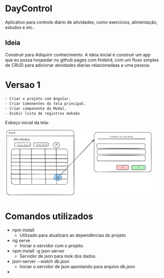 # DayControl
Aplicativo para controle diário de atividades, como exercicios, alimentação, estudos e etc..

## Ideia
Construir para Adiquirir conhecimento. A ideia inicial é construir um app que eu possa hospedar no github pages com firebird, com um fluxo simples de CRUD para adicionar atividades diarias relacionadaas a uma pessoa. 

# Versao 1
    - Criar o projeto com Angular.
    - Criar Comonentes da tela principal.
    - Criar componente da Modal.
    - Exibir lista de registros mokada

Exboço inicial da tela:

![Tela Inicial](./image/esboco_inicial_projeto.PNG)


# Comandos utilizados
- npm install
    - Utilizado para atualizars as dependências do projeto
- ng serve
    - Iniciar o servidor com o projeto.
- npm install -g json-server
    - Servidor de json para mok dos dados. 
- json-server --watch db.json
    - Iniciar o servidor de json apontando para arquivo db.json
- 
